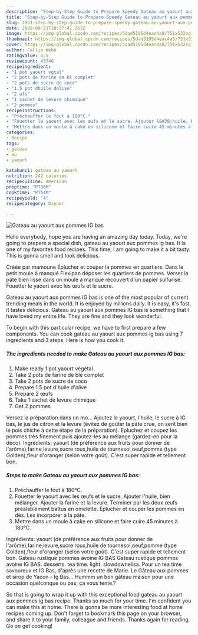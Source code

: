 ```yaml
---
description: "Step-by-Step Guide to Prepare Speedy Gateau au yaourt aux pommes IG bas"
title: "Step-by-Step Guide to Prepare Speedy Gateau au yaourt aux pommes IG bas"
slug: 2951-step-by-step-guide-to-prepare-speedy-gateau-au-yaourt-aux-pommes-ig-bas
date: 2020-09-21T20:37:41.263Z
image: https://img-global.cpcdn.com/recipes/5dad5195d4eac4a8/751x532cq70/gateau-au-yaourt-aux-pommes-ig-bas-photo-principale-de-la-recette.jpg
thumbnail: https://img-global.cpcdn.com/recipes/5dad5195d4eac4a8/751x532cq70/gateau-au-yaourt-aux-pommes-ig-bas-photo-principale-de-la-recette.jpg
cover: https://img-global.cpcdn.com/recipes/5dad5195d4eac4a8/751x532cq70/gateau-au-yaourt-aux-pommes-ig-bas-photo-principale-de-la-recette.jpg
author: Callie Webb
ratingvalue: 4.5
reviewcount: 43746
recipeingredient:
- "1 pot yaourt vgtal"
- "2 pots de farine de bl complet"
- "2 pots de sucre de coco"
- "1.5 pot dhuile dolive"
- "2 ufs"
- "1 sachet de levure chimique"
- "2 pommes"
recipeinstructions:
- "Préchauffer le fout à 180°C."
- "Fouetter le yaourt avec les œufs et le sucre. Ajouter l&#39;huile, bien mélanger. Ajouter la farine et la levure. Terminer par les deux œufs préalablement battus en omelette. Éplucher et couper les pommes en dès. Les incorporer à la pâte."
- "Mettre dans un moule à cake en silicone et faire cuire 45 minutes à 180°C."
categories:
- Recipe
tags:
- gateau
- au
- yaourt

katakunci: gateau au yaourt 
nutrition: 242 calories
recipecuisine: American
preptime: "PT36M"
cooktime: "PT54M"
recipeyield: "4"
recipecategory: Dinner

---
```



![Gateau au yaourt aux pommes IG bas](https://img-global.cpcdn.com/recipes/5dad5195d4eac4a8/751x532cq70/gateau-au-yaourt-aux-pommes-ig-bas-photo-principale-de-la-recette.jpg)

Hello everybody, hope you are having an amazing day today. Today, we're going to prepare a special dish, gateau au yaourt aux pommes ig bas. It is one of my favorites food recipes. This time, I am going to make it a bit tasty. This is gonna smell and look delicious.

Créée par mamoune Éplucher et couper la pommes en quartiers. Dans le petit moule à manqué Flexipan déposer les quartiers de pommes. Verser la pâte bien lisse dans un moule à manqué recouvert d&#39;un papier sulfurisé. Fouetter le yaourt avec les œufs et le sucre.

Gateau au yaourt aux pommes IG bas is one of the most popular of current trending meals in the world. It is enjoyed by millions daily. It is easy, it's fast, it tastes delicious. Gateau au yaourt aux pommes IG bas is something that I have loved my entire life. They are fine and they look wonderful.


To begin with this particular recipe, we have to first prepare a few components. You can cook gateau au yaourt aux pommes ig bas using 7 ingredients and 3 steps. Here is how you cook it.

<!--inarticleads1-->

##### The ingredients needed to make Gateau au yaourt aux pommes IG bas:

1. Make ready 1 pot yaourt végétal
1. Take 2 pots de farine de blé complet
1. Take 2 pots de sucre de coco
1. Prepare 1.5 pot d&#39;huile d&#39;olive
1. Prepare 2 œufs
1. Take 1 sachet de levure chimique
1. Get 2 pommes


Versez la préparation dans un mo… Ajoutez le yaourt, l&#39;huile, le sucre à IG bas, le jus de citron et la levure (évitez de goûter la pâte crue, on sent bien le pois chiche à cette étape de la préparation). Epluchez et coupez les pommes très finement puis ajoutez-les au mélange (gardez-en pour la déco). Ingrédients: yaourt (de préférence aux fruits pour donner de l&#39;arôme),farine,levure,sucre roux,huile de tournesol,oeuf,pomme (type Golden),fleur d&#39;oranger (selon votre goût). C&#39;est super rapide et tellement bon. 

<!--inarticleads2-->

##### Steps to make Gateau au yaourt aux pommes IG bas:

1. Préchauffer le fout à 180°C.
1. Fouetter le yaourt avec les œufs et le sucre. Ajouter l&#39;huile, bien mélanger. Ajouter la farine et la levure. Terminer par les deux œufs préalablement battus en omelette. Éplucher et couper les pommes en dès. Les incorporer à la pâte.
1. Mettre dans un moule à cake en silicone et faire cuire 45 minutes à 180°C.


Ingrédients: yaourt (de préférence aux fruits pour donner de l&#39;arôme),farine,levure,sucre roux,huile de tournesol,oeuf,pomme (type Golden),fleur d&#39;oranger (selon votre goût). C&#39;est super rapide et tellement bon. Gateau rustique pommes avoine IG BAS Gateau rustique pommes avoine IG BAS. desserts. tea time. light. slowdownelisa. Pour un tea time savoureux et IG Bas, d&#39;après une recette de Marie. Le Gâteau aux pommes et sirop de Yacon - Ig Bas… Hummm un bon gâteau maison pour une occasion quelconque ou pas, ça vous tente.? 

So that is going to wrap it up with this exceptional food gateau au yaourt aux pommes ig bas recipe. Thanks so much for your time. I'm confident you can make this at home. There is gonna be more interesting food at home recipes coming up. Don't forget to bookmark this page on your browser, and share it to your family, colleague and friends. Thanks again for reading. Go on get cooking!
